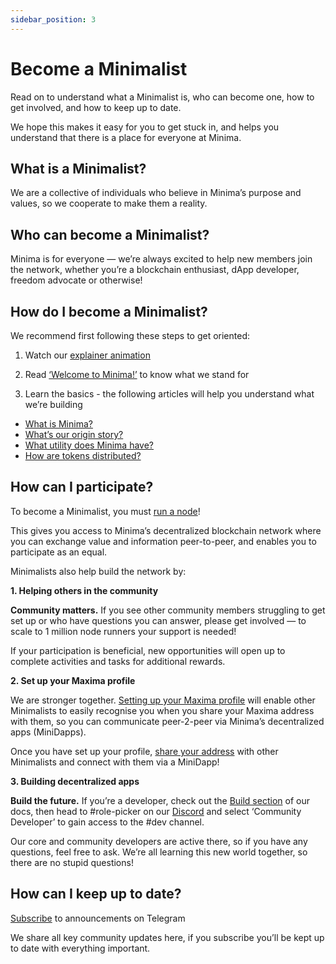 ```yaml
---
sidebar_position: 3
---
```


# Become a Minimalist 

Read on to understand what a Minimalist is, who can become one, how to get involved, and how to keep up to date.

We hope this makes it easy for you to get stuck in, and helps you understand that there is a place for everyone at Minima.

## What is a Minimalist? 

We are a collective of individuals who believe in Minima’s purpose and values, so we cooperate to make them a reality. 


## Who can become a Minimalist?

Minima is for everyone — we’re always excited to help new members join the network, whether you’re a blockchain enthusiast, dApp developer, freedom advocate or otherwise!


## How do I become a Minimalist?

We recommend first following these steps to get oriented:  

1. Watch our [explainer animation](https://www.youtube.com/watch?v=J0NT7P7abaM)

2. Read [‘Welcome to Minima!’](/docs/about/welcome) to know what we stand for

3. Learn the basics - the following articles will help you understand what we’re building

- [What is Minima?](/docs/about/whatisminima/)<br/>
- [What’s our origin story?](https://www.minima.global/post/a-love-story-confessions-of-a-crypto-coder)<br/>
- [What utility does Minima have?](/docs/about/utility)<br/>
- [How are tokens distributed?](/docs/about/tokendistribution)


## How can I participate? 

To become a Minimalist, you must [run a node](/docs/runanode/get_started)!

This gives you access to Minima’s decentralized blockchain network where you can exchange value and information peer-to-peer, and enables you to participate as an equal. 

Minimalists also help build the network by:

**1. Helping others in the community**

**Community matters.** If you see other community members struggling to get set up or who have questions you can answer, please get involved — to scale to 1 million node runners your support is needed! 

If your participation is beneficial, new opportunities will open up to complete activities and tasks for additional rewards. 

**2. Set up your Maxima profile** 

We are stronger together. [Setting up your Maxima profile](/docs/runanode/usingmaxima) will enable other Minimalists to easily recognise you when you share your Maxima address with them, so you can communicate peer-2-peer via Minima’s decentralized apps (MiniDapps). 

Once you have set up your profile, [share your address](/docs/runanode/usingmaxima#sharing-your-contact-address) with other Minimalists and connect with them via a MiniDapp!

**3. Building decentralized apps**

**Build the future.** If you’re a developer, check out the [Build section](/docs/buildonminima/buildintro) of our docs, then head to #role-picker on our [Discord](https://discord.com/invite/minima) and select ‘Community Developer’ to gain access to the #dev channel. 

Our core and community developers are active there, so if you have any questions, feel free to ask. We’re all learning this new world together, so there are no stupid questions!


## How can I keep up to date?

[Subscribe](https://t.me/MinimaGlobal) to announcements on Telegram

We share all key community updates here, if you subscribe you’ll be kept up to date with everything important. 


